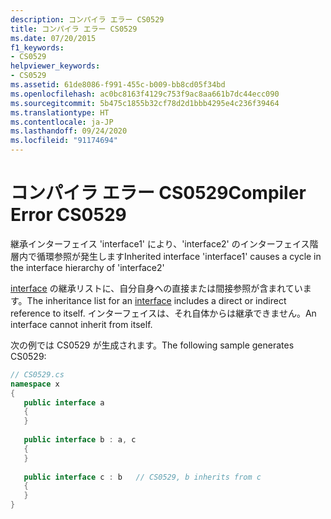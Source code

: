 ```yaml
---
description: コンパイラ エラー CS0529
title: コンパイラ エラー CS0529
ms.date: 07/20/2015
f1_keywords:
- CS0529
helpviewer_keywords:
- CS0529
ms.assetid: 61de8086-f991-455c-b009-bb8cd05f34bd
ms.openlocfilehash: ac0bc8163f4129c753f9ac8aa661b7dc44ecc090
ms.sourcegitcommit: 5b475c1855b32cf78d2d1bbb4295e4c236f39464
ms.translationtype: HT
ms.contentlocale: ja-JP
ms.lasthandoff: 09/24/2020
ms.locfileid: "91174694"
---
```

# <a name="compiler-error-cs0529"></a><span data-ttu-id="fba49-103">コンパイラ エラー CS0529</span><span class="sxs-lookup"><span data-stu-id="fba49-103">Compiler Error CS0529</span></span>

<span data-ttu-id="fba49-104">継承インターフェイス 'interface1' により、'interface2' のインターフェイス階層内で循環参照が発生します</span><span class="sxs-lookup"><span data-stu-id="fba49-104">Inherited interface 'interface1' causes a cycle in the interface hierarchy of 'interface2'</span></span>  
  
 <span data-ttu-id="fba49-105">[interface](../language-reference/keywords/interface.md) の継承リストに、自分自身への直接または間接参照が含まれています。</span><span class="sxs-lookup"><span data-stu-id="fba49-105">The inheritance list for an [interface](../language-reference/keywords/interface.md) includes a direct or indirect reference to itself.</span></span> <span data-ttu-id="fba49-106">インターフェイスは、それ自体からは継承できません。</span><span class="sxs-lookup"><span data-stu-id="fba49-106">An interface cannot inherit from itself.</span></span>  
  
 <span data-ttu-id="fba49-107">次の例では CS0529 が生成されます。</span><span class="sxs-lookup"><span data-stu-id="fba49-107">The following sample generates CS0529:</span></span>  
  
```csharp  
// CS0529.cs  
namespace x  
{  
   public interface a  
   {  
   }  
  
   public interface b : a, c  
   {  
   }  
  
   public interface c : b   // CS0529, b inherits from c  
   {  
   }  
}  
```
